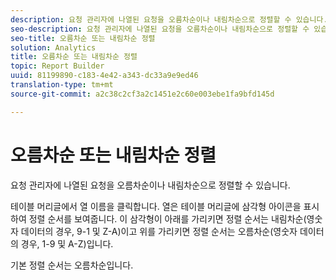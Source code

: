 ```yaml
---
description: 요청 관리자에 나열된 요청을 오름차순이나 내림차순으로 정렬할 수 있습니다.
seo-description: 요청 관리자에 나열된 요청을 오름차순이나 내림차순으로 정렬할 수 있습니다.
seo-title: 오름차순 또는 내림차순 정렬
solution: Analytics
title: 오름차순 또는 내림차순 정렬
topic: Report Builder
uuid: 81199890-c183-4e42-a343-dc33a9e9ed46
translation-type: tm+mt
source-git-commit: a2c38c2cf3a2c1451e2c60e003ebe1fa9bfd145d

---
```



# 오름차순 또는 내림차순 정렬

요청 관리자에 나열된 요청을 오름차순이나 내림차순으로 정렬할 수 있습니다.

테이블 머리글에서 열 이름을 클릭합니다. 열은 테이블 머리글에 삼각형 아이콘을 표시하여 정렬 순서를 보여줍니다. 이 삼각형이 아래를 가리키면 정렬 순서는 내림차순(영숫자 데이터의 경우, 9-1 및 Z-A)이고 위를 가리키면 정렬 순서는 오름차순(영숫자 데이터의 경우, 1-9 및 A-Z)입니다. 

기본 정렬 순서는 오름차순입니다.
